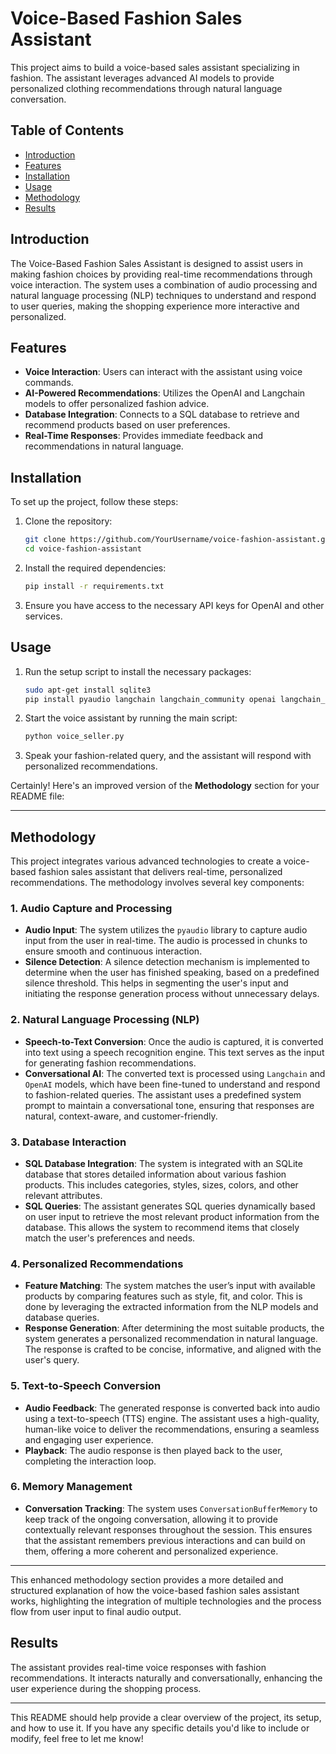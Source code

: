 
# Voice-Based Fashion Sales Assistant

This project aims to build a voice-based sales assistant specializing in fashion. The assistant leverages advanced AI models to provide personalized clothing recommendations through natural language conversation.

## Table of Contents
- [Introduction](#introduction)
- [Features](#features)
- [Installation](#installation)
- [Usage](#usage)
- [Methodology](#methodology)
- [Results](#results)

## Introduction

The Voice-Based Fashion Sales Assistant is designed to assist users in making fashion choices by providing real-time recommendations through voice interaction. The system uses a combination of audio processing and natural language processing (NLP) techniques to understand and respond to user queries, making the shopping experience more interactive and personalized.

## Features

- **Voice Interaction**: Users can interact with the assistant using voice commands.
- **AI-Powered Recommendations**: Utilizes the OpenAI and Langchain models to offer personalized fashion advice.
- **Database Integration**: Connects to a SQL database to retrieve and recommend products based on user preferences.
- **Real-Time Responses**: Provides immediate feedback and recommendations in natural language.

## Installation

To set up the project, follow these steps:

1. Clone the repository:
    ```bash
    git clone https://github.com/YourUsername/voice-fashion-assistant.git
    cd voice-fashion-assistant
    ```

2. Install the required dependencies:
    ```bash
    pip install -r requirements.txt
    ```

3. Ensure you have access to the necessary API keys for OpenAI and other services.

## Usage

1. Run the setup script to install the necessary packages:
    ```bash
    sudo apt-get install sqlite3
    pip install pyaudio langchain langchain_community openai langchain_experimental pydub simpleaudio sounddevice soundfile
    ```

2. Start the voice assistant by running the main script:
    ```bash
    python voice_seller.py
    ```

3. Speak your fashion-related query, and the assistant will respond with personalized recommendations.

Certainly! Here's an improved version of the **Methodology** section for your README file:

---

## Methodology

This project integrates various advanced technologies to create a voice-based fashion sales assistant that delivers real-time, personalized recommendations. The methodology involves several key components:

### 1. **Audio Capture and Processing**

- **Audio Input**: The system utilizes the `pyaudio` library to capture audio input from the user in real-time. The audio is processed in chunks to ensure smooth and continuous interaction.
- **Silence Detection**: A silence detection mechanism is implemented to determine when the user has finished speaking, based on a predefined silence threshold. This helps in segmenting the user's input and initiating the response generation process without unnecessary delays.

### 2. **Natural Language Processing (NLP)**

- **Speech-to-Text Conversion**: Once the audio is captured, it is converted into text using a speech recognition engine. This text serves as the input for generating fashion recommendations.
- **Conversational AI**: The converted text is processed using `Langchain` and `OpenAI` models, which have been fine-tuned to understand and respond to fashion-related queries. The assistant uses a predefined system prompt to maintain a conversational tone, ensuring that responses are natural, context-aware, and customer-friendly.

### 3. **Database Interaction**

- **SQL Database Integration**: The system is integrated with an SQLite database that stores detailed information about various fashion products. This includes categories, styles, sizes, colors, and other relevant attributes.
- **SQL Queries**: The assistant generates SQL queries dynamically based on user input to retrieve the most relevant product information from the database. This allows the system to recommend items that closely match the user's preferences and needs.

### 4. **Personalized Recommendations**

- **Feature Matching**: The system matches the user’s input with available products by comparing features such as style, fit, and color. This is done by leveraging the extracted information from the NLP models and database queries.
- **Response Generation**: After determining the most suitable products, the system generates a personalized recommendation in natural language. The response is crafted to be concise, informative, and aligned with the user's query.

### 5. **Text-to-Speech Conversion**

- **Audio Feedback**: The generated response is converted back into audio using a text-to-speech (TTS) engine. The assistant uses a high-quality, human-like voice to deliver the recommendations, ensuring a seamless and engaging user experience.
- **Playback**: The audio response is then played back to the user, completing the interaction loop.

### 6. **Memory Management**

- **Conversation Tracking**: The system uses `ConversationBufferMemory` to keep track of the ongoing conversation, allowing it to provide contextually relevant responses throughout the session. This ensures that the assistant remembers previous interactions and can build on them, offering a more coherent and personalized experience.

---

This enhanced methodology section provides a more detailed and structured explanation of how the voice-based fashion sales assistant works, highlighting the integration of multiple technologies and the process flow from user input to final audio output.

## Results

The assistant provides real-time voice responses with fashion recommendations. It interacts naturally and conversationally, enhancing the user experience during the shopping process.

---

This README should help provide a clear overview of the project, its setup, and how to use it. If you have any specific details you'd like to include or modify, feel free to let me know!
